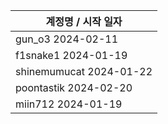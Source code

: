 | 계정명 / 시작 일자|
|--------|
| gun_o3 2024-02-11 |
| f1snake1 2024-01-19 |
| shinemumucat 2024-01-22 |
| poontastik 2024-02-20 |
| miin712 2024-01-19 |
